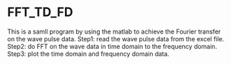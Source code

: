 # FFT_TD_FD
This is a samll program by using the matlab to achieve the Fourier transfer on the wave pulse data. 
 Step1: read the wave pulse data from the excel file. 
 Step2: do FFT on the wave data in time domain to the frequency domain.
 Step3: plot the time domain and frequency domain data.

